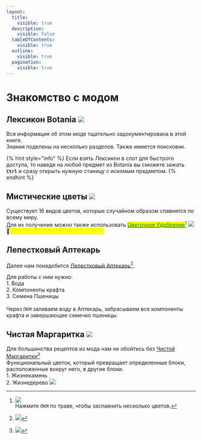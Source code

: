 ```yaml
---
layout:
  title:
    visible: true
  description:
    visible: false
  tableOfContents:
    visible: true
  outline:
    visible: true
  pagination:
    visible: true
---
```


# Знакомство с модом

## Лексикон Botania ![](https://ftbwiki.org/images/a/a6/Grid\_Lexica\_Botania.png)

Вся информация об этом моде тщательно задокументирована в этой книге. \
Знания поделены на несколько разделов. Также имеется поисковик.

{% hint style="info" %}
Если взять Лексикон в слот для быстрого доступа, то наведя на любой предмет из Botania вы сможете зажать **`Ctrl`** и сразу открыть нужную станицу с искомым предметом.
{% endhint %}

## Мистические цветы ![](https://cdn.discordapp.com/attachments/1125896171848732772/1126284817307271218/Mystical\_Flower.gif)

Существует 16 видов цветов, которые случайном образом спавнятся по всему миру.\
Для их получение можно также использовать [<mark style="color:green;">Цветочное Удобрение</mark>](#user-content-fn-1)[^1] ![](https://ftbwiki.org/images/6/65/Grid\_Floral\_Fertilizer.png) \
:pushpin:<mark style="color:yellow;">**`Способ бесконечной добычи лепестков`**</mark>

## Лепестковый Аптекарь <img src="https://ftbwiki.org/images/thumb/e/eb/Block_Petal_Apothecary.png/128px-Block_Petal_Apothecary.png" alt="" data-size="line">

Далее нам понадобится [Лепестковый Аптекарь](#user-content-fn-2)[^2].

Для работы с ним нужно:\
1\. Вода<img src="https://ftbwiki.org/images/6/69/Grid_Water_Bucket_(Minecraft).png" alt="" data-size="line">\
2\. Компоненты крафта<img src="https://ftbwiki.org/images/0/08/Item_Mystical_White_Petal.png" alt="" data-size="line">\
3\. Семена Пшеницы<img src="https://ftbwiki.org/images/9/9f/Item_Seeds.png" alt="" data-size="line">\
\
Через `ПКМ` заливаем воду в Аптекарь, забрасываем все компоненты крафта и завершающее семечко пшеницы.

## Чистая Маргаритка ![](https://ftbwiki.org/images/a/a0/Grid\_Pure\_Daisy.png)

Для большинства рецептов из мода нам не обойтись без [Чистой Маргаритки](#user-content-fn-3)[^3]\
Функциональный цветок, который превращает определенные блоки, расположенные вокруг него, в другие блоки.\
1\. Жизнекамень<img src="https://ftbwiki.org/images/7/7d/Grid_Livingrock.png" alt="" data-size="original"> \
2\. Жизнедерево ![](https://ftbwiki.org/images/0/04/Grid\_Livingwood.png)

[^1]: ![](https://media.discordapp.net/attachments/1125896171848732772/1126292032269336626/Screenshot\_1.png)\
    Нажмите `ПКМ` по траве, чтобы заспавнить несколько цветов.

[^2]: ![](https://media.discordapp.net/attachments/1125896171848732772/1126297094274158673/Screenshot\_2.png)

[^3]: ![](https://media.discordapp.net/attachments/1125896171848732772/1126524413668495461/Screenshot\_3.png)
